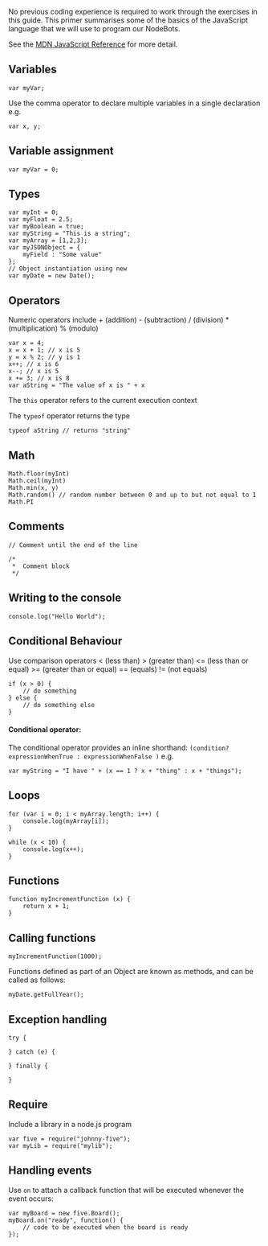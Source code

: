 

No previous coding experience is required to work through the exercises in this guide. This primer summarises some of the basics of the JavaScript language that we will use to program our NodeBots. 

See the [MDN JavaScript Reference](https://developer.mozilla.org/en-US/docs/Web/JavaScript/Reference) for more detail.

## Variables

    var myVar;
Use the comma operator to declare multiple variables in a single declaration e.g.

    var x, y;

## Variable assignment

    var myVar = 0;

## Types

    var myInt = 0;
    var myFloat = 2.5;
    var myBoolean = true;
    var myString = "This is a string";
    var myArray = [1,2,3];
    var myJSONObject = {
    	myField : "Some value"
    };
    // Object instantiation using new
    var myDate = new Date();

## Operators

Numeric operators include + (addition) - (subtraction) / (division) * (multiplication) % (modulo)

    var x = 4;
    x = x + 1; // x is 5
    y = x % 2; // y is 1
    x++; // x is 6
    x--; // x is 5
    x += 3; // x is 8
    var aString = "The value of x is " + x

The `this` operator refers to the current execution context

The `typeof` operator returns the type
    
    typeof aString // returns "string"

## Math

    Math.floor(myInt)
    Math.ceil(myInt)
    Math.min(x, y)
    Math.random() // random number between 0 and up to but not equal to 1
    Math.PI

## Comments

    // Comment until the end of the line

    /* 
     *  Comment block
     */

## Writing to the console

    console.log("Hello World");

## Conditional Behaviour

Use comparison operators < (less than) > (greater than) <= (less than or equal) >= (greater than or equal) == (equals) != (not equals) 

    if (x > 0) {
	    // do something
    } else {
	    // do something else
    }

#### Conditional operator:

The conditional operator provides an inline shorthand: `(condition? expressionWhenTrue : expressionWhenFalse )` e.g.

    var myString = "I have " + (x == 1 ? x + "thing" : x + "things");


## Loops

    for (var i = 0; i < myArray.length; i++) {
    	console.log(myArray[i]);
    }

    while (x < 10) {
    	console.log(x++);
    }

## Functions

    function myIncrementFunction (x) {
    	return x + 1;
    }

## Calling functions

    myIncrementFunction(1000);

Functions defined as part of an Object are known as methods, and can be called as follows:
   
    myDate.getFullYear();

## Exception handling

    try {

    } catch (e) {

    } finally {

    }

## Require

Include a library in a node.js program

    var five = require("johnny-five");
    var myLib = require("mylib");

## Handling events

Use `on` to attach a callback function that will be executed whenever the event occurs:

    var myBoard = new five.Board();
    myBoard.on("ready", function() {
    	// code to be executed when the board is ready
    });

